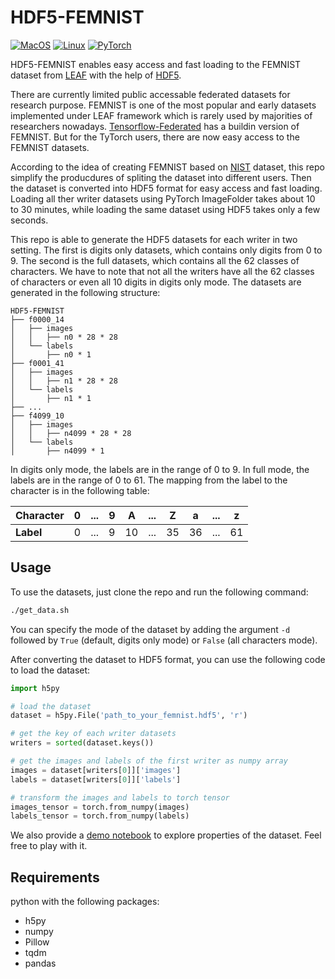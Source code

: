 # HDF5-FEMNIST

[![MacOS](https://img.shields.io/badge/platform-macOS-blue)](https://www.apple.com/macos/)
[![Linux](https://img.shields.io/badge/platform-Linux-blue)](https://www.linux.org/)
[![PyTorch](https://img.shields.io/badge/framework-PyTorch-orange)](https://pytorch.org/)

HDF5-FEMNIST enables easy access and fast loading to the FEMNIST dataset from [LEAF](https://leaf.cmu.edu) with the help of [HDF5](https://github.com/h5py/h5py).

There are currently limited public accessable federated datasets for research purpose. FEMNIST is one of the most popular and early datasets implemented under LEAF framework which is rarely used by majorities of researchers nowadays. [Tensorflow-Federated](https://www.tensorflow.org/federated/api_docs/python/tff/simulation/datasets/emnist/load_data) has a buildin version of FEMNIST. But for the TyTorch users, there are now easy access to the FEMNIST datasets.

According to the idea of creating FEMNIST based on [NIST](https://www.nist.gov/srd/nist-special-database-19) dataset, this repo simplify the producdures of spliting the dataset into different users. Then the dataset is converted into HDF5 format for easy access and fast loading. Loading all ther writer datasets using PyTorch ImageFolder takes about 10 to 30 minutes, while loading the same dataset using HDF5 takes only a few seconds.

This repo is able to generate the HDF5 datasets for each writer in two setting. The first is digits only datasets, which contains only digits from 0 to 9. The second is the full datasets, which contains all the 62 classes of characters. We have to note that not all the writers have all the 62 classes of characters or even all 10 digits in digits only mode.
 The datasets are generated in the following structure:
```
HDF5-FEMNIST
├── f0000_14
│   ├── images
│   │   ├── n0 * 28 * 28 
│   └── labels
│       ├── n0 * 1
├── f0001_41
│   ├── images
│   │   ├── n1 * 28 * 28
│   └── labels
│       ├── n1 * 1
├── ...
├── f4099_10
│   ├── images
│   │   ├── n4099 * 28 * 28
│   └── labels
│       ├── n4099 * 1
```

In digits only mode, the labels are in the range of 0 to 9. In full mode, the labels are in the range of 0 to 61. The mapping from the label to the character is in the following table:

| Character |   0   |  ...  |   9   |   A   |  ...  |   Z   |   a   |  ...  |   z   |
| --------- | :---: | :---: | :---: | :---: | :---: | :---: | :---: | :---: | :---: |
| **Label** |   0   |  ...  |   9   |  10   |  ...  |  35   |  36   |  ...  |  61   |


## Usage

To use the datasets, just clone the repo and run the following command:
```bash
./get_data.sh
```

You can specify the mode of the dataset by adding the argument `-d` followed by `True` (default, digits only mode) or `False` (all characters mode).

After converting the dataset to HDF5 format, you can use the following code to load the dataset:
```python
import h5py

# load the dataset
dataset = h5py.File('path_to_your_femnist.hdf5', 'r')

# get the key of each writer datasets
writers = sorted(dataset.keys())

# get the images and labels of the first writer as numpy array
images = dataset[writers[0]]['images']
labels = dataset[writers[0]]['labels']

# transform the images and labels to torch tensor
images_tensor = torch.from_numpy(images)
labels_tensor = torch.from_numpy(labels)
```

We also provide a [demo notebook](./demo.ipynb) to explore properties of the dataset. Feel free to play with it.

## Requirements
python with the following packages:
- h5py
- numpy
- Pillow
- tqdm
- pandas